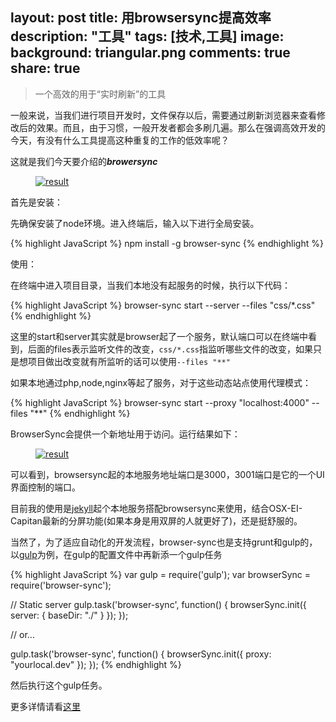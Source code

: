 layout: post
title: 用browsersync提高效率
description: "工具"
tags: [技术,工具]
image:
background: triangular.png
comments: true
share: true
---

>一个高效的用于“实时刷新”的工具

一般来说，当我们进行项目开发时，文件保存以后，需要通过刷新浏览器来查看修改后的效果。而且，由于习惯，一般开发者都会多刷几遍。那么在强调高效开发的今天，有没有什么工具提高这种重复的工作的低效率呢？

这就是我们今天要介绍的***browersync***

<figure>
    <a href="http://7vznhl.com1.z0.glb.clouddn.com/2015-10-1-02QQ20151005-1@2x.png">
        <img src="http://7vznhl.com1.z0.glb.clouddn.com/2015-10-1-02QQ20151005-1@2x.png" alt="result" />
    </a>
</figure>

<!--more-->

首先是安装：

先确保安装了node环境。进入终端后，输入以下进行全局安装。

{% highlight JavaScript %}
npm install -g browser-sync
{% endhighlight %}

使用：

在终端中进入项目目录，当我们本地没有起服务的时候，执行以下代码：

{% highlight JavaScript %}
browser-sync start --server --files "css/*.css"
{% endhighlight %}

这里的start和server其实就是browser起了一个服务，默认端口可以在终端中看到，后面的files表示监听文件的改变，```css/*.css```指监听哪些文件的改变，如果只是想项目做出改变就有所监听的话可以使用```--files "**"```

如果本地通过php,node,nginx等起了服务，对于这些动态站点使用代理模式：

{% highlight JavaScript %}
browser-sync start --proxy "localhost:4000" --files "**"
{% endhighlight %}

BrowserSync会提供一个新地址用于访问。运行结果如下：

<figure>
    <a href="http://7vznhl.com1.z0.glb.clouddn.com/2015-10-1-01QQ20151005-0@2x.png">
        <img src="http://7vznhl.com1.z0.glb.clouddn.com/2015-10-1-01QQ20151005-0@2x.png" alt="result" />
    </a>
</figure>

可以看到，browsersync起的本地服务地址端口是3000，3001端口是它的一个UI界面控制的端口。

目前我的使用是[jekyll](http://www.puronglong.com/jekyll/)起个本地服务搭配browsersync来使用，结合OSX-EI-Capitan最新的分屏功能(如果本身是用双屏的人就更好了)，还是挺舒服的。

当然了，为了适应自动化的开发流程，browser-sync也是支持grunt和gulp的，以[gulp](http://www.puronglong.com/gulp/)为例，在gulp的配置文件中再新添一个gulp任务

{% highlight JavaScript %}
var gulp        = require('gulp');
var browserSync = require('browser-sync');

// Static server
gulp.task('browser-sync', function() {
    browserSync.init({
        server: {
            baseDir: "./"
        }
    });
});

// or...

gulp.task('browser-sync', function() {
    browserSync.init({
        proxy: "yourlocal.dev"
    });
});
{% endhighlight %}

然后执行这个gulp任务。

更多详情请看[这里](http://www.browsersync.io/docs/)